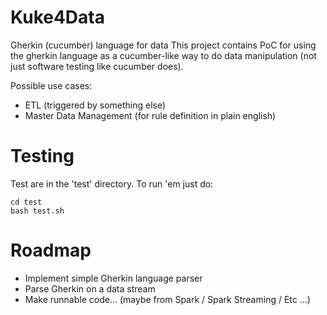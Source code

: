 # Kuke4Data

Gherkin (cucumber) language for data
This project contains PoC for using the gherkin language as a cucumber-like
way to do data manipulation (not just software testing like cucumber does).


Possible use cases:

- ETL (triggered by something else)
- Master Data Management (for rule definition in plain english)

# Testing

Test are in the 'test' directory. To run 'em just do:
```{bash}
cd test
bash test.sh
```

# Roadmap

- Implement simple Gherkin language parser
- Parse Gherkin on a data stream
- Make runnable code... (maybe from Spark / Spark Streaming / Etc ...)

